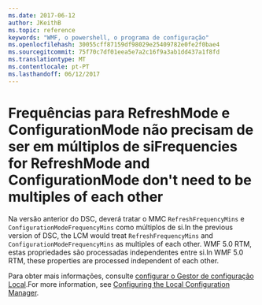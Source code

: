 ```yaml
---
ms.date: 2017-06-12
author: JKeithB
ms.topic: reference
keywords: "WMF, o powershell, o programa de configuração"
ms.openlocfilehash: 30055cff87159df98029e25409782e0fe2f0bae4
ms.sourcegitcommit: 75f70c7df01eea5e7a2c16f9a3ab1dd437a1f8fd
ms.translationtype: MT
ms.contentlocale: pt-PT
ms.lasthandoff: 06/12/2017
---
```

# <a name="frequencies-for-refreshmode-and-configurationmode-dont-need-to-be-multiples-of-each-other"></a><span data-ttu-id="f0320-102">Frequências para RefreshMode e ConfigurationMode não precisam de ser em múltiplos de si</span><span class="sxs-lookup"><span data-stu-id="f0320-102">Frequencies for RefreshMode and ConfigurationMode don't need to be multiples of each other</span></span>

<span data-ttu-id="f0320-103">Na versão anterior do DSC, deverá tratar o MMC `RefreshFrequencyMins` e `ConfigurationModeFrequencyMins` como múltiplos de si.</span><span class="sxs-lookup"><span data-stu-id="f0320-103">In the previous version of DSC, the LCM would treat `RefreshFrequencyMins` and `ConfigurationModeFrequencyMins` as multiples of each other.</span></span> <span data-ttu-id="f0320-104">WMF 5.0 RTM, estas propriedades são processadas independentes entre si.</span><span class="sxs-lookup"><span data-stu-id="f0320-104">In WMF 5.0 RTM, these properties are processed independent of each other.</span></span> 

<span data-ttu-id="f0320-105">Para obter mais informações, consulte [configurar o Gestor de configuração Local](https://msdn.microsoft.com/powershell/dsc/metaconfig).</span><span class="sxs-lookup"><span data-stu-id="f0320-105">For more information, see [Configuring the Local Configuration Manager](https://msdn.microsoft.com/powershell/dsc/metaconfig).</span></span>

